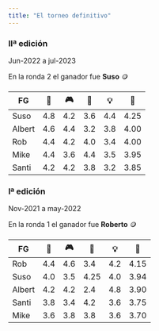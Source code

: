 ```yaml
--- 
title: "El torneo definitivo" 
--- 
```

### IIª edición  
  
 Jun-2022 a jul-2023 
  
 En la ronda 2 el ganador fue **Suso** 🪙  
  
 |FG|🍲|🎮|💸|💡|👑| 
 |---|---|---|---|---|---| 
 |Suso|4.8|4.2|3.6|4.4|4.25| 
 |Albert|4.6|4.4|3.2|3.8|4.00| 
 |Rob        |4.4|4.2|4.0|3.4|4.00|  
 |Mike|4.4|3.6|4.4|3.5|3.95| 
 |Santi|4.2|4.2|3.8|3.2|3.85| 
  
  
 ### Iª edición  
  
 Nov-2021 a may-2022 
  
 En la ronda 1 el ganador fue **Roberto** 🪙 
  
 |FG|🍲|🎮|💸|💡|👑| 
 |---|---|---|---|---|---| 
 |Rob|4.4|4.6|3.4|4.2|4.15| 
 |Suso|4.0|3.5|4.25|4.0|3.94| 
 |Albert|4.2|4.2|2.4|4.8|3.90| 
 |Santi|3.8|3.4|4.2|3.6|3.75| 
 |Mike|3.6|3.8|3.8|3.6|3.70|

